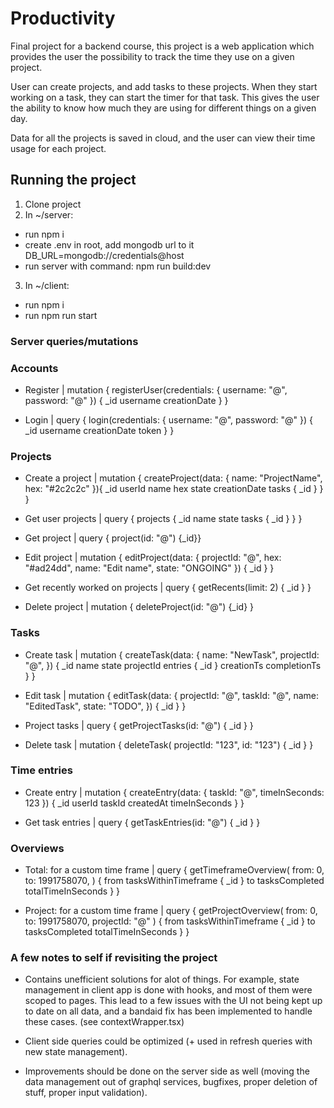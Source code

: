 # Productivity

Final project for a backend course, this project is a web application which provides the user the possibility to
track the time they use on a given project.

User can create projects, and add tasks to these projects. When they start working on
a task, they can start the timer for that task. This gives the user the ability to
know how much they are using for different things on a given day.

Data for all the projects is saved in cloud, and the user can view their time usage
for each project.

## Running the project

1. Clone project
2. In ~/server:

- run npm i
- create .env in root, add mongodb url to it
  DB_URL=mongodb://credentials@host
- run server with command: npm run build:dev

3. In ~/client:

- run npm i
- run npm run start

### Server queries/mutations

### Accounts

- Register |
  mutation {
  registerUser(credentials: {
  username: "@",
  password: "@"
  }) {
  \_id
  username
  creationDate
  }
  }

- Login |
  query {
  login(credentials: {
  username: "@",
  password: "@"
  }) {
  \_id
  username
  creationDate
  token
  }
  }

### Projects

- Create a project |
  mutation {
  createProject(data: {
  name: "ProjectName",
  hex: "#2c2c2c"
  }){
  \_id
  userId
  name
  hex
  state
  creationDate
  tasks {
  \_id
  }
  }
  }

- Get user projects |
  query {
  projects {
  \_id
  name
  state
  tasks {
  \_id
  }
  }
  }

- Get project |
  query { project(id: "@") {\_id}}

- Edit project |
  mutation {
  editProject(data: {
  projectId: "@",
  hex: "#ad24dd",
  name: "Edit name",
  state: "ONGOING"
  }) {
  \_id
  }
  }

- Get recently worked on projects |
  query {
  getRecents(limit: 2) {
  \_id
  }
  }

- Delete project |
  mutation { deleteProject(id: "@") {\_id} }

### Tasks

- Create task |
  mutation {
  createTask(data: {
  name: "NewTask",
  projectId: "@",
  }) {
  \_id
  name
  state
  projectId
  entries {
  \_id
  }
  creationTs
  completionTs
  }
  }

- Edit task |
  mutation {
  editTask(data: {
  projectId: "@",
  taskId: "@",
  name: "EditedTask",
  state: "TODO",
  }) {
  \_id
  }
  }

- Project tasks |
  query {
  getProjectTasks(id: "@") {
  \_id
  }
  }

- Delete task |
  mutation {
  deleteTask(
  projectId: "123",
  id: "123") {
  \_id
  }
  }

### Time entries

- Create entry |
  mutation {
  createEntry(data: {
  taskId: "@",
  timeInSeconds: 123
  }) {
  \_id
  userId
  taskId
  createdAt
  timeInSeconds
  }
  }

- Get task entries |
  query {
  getTaskEntries(id: "@") { \_id }
  }

### Overviews

- Total: for a custom time frame |
  query {
  getTimeframeOverview(
  from: 0,
  to: 1991758070,
  ) {
  from
  tasksWithinTimeframe {
  \_id
  }
  to
  tasksCompleted
  totalTimeInSeconds
  }
  }

- Project: for a custom time frame |
  query {
  getProjectOverview(
  from: 0,
  to: 1991758070,
  projectId: "@"
  ) {
  from
  tasksWithinTimeframe {
  \_id
  }
  to
  tasksCompleted
  totalTimeInSeconds
  }
  }

### A few notes to self if revisiting the project

- Contains unefficient solutions for alot of things. For example, state management in client app is
  done with hooks, and most of them were scoped to pages. This lead to a few issues with the UI not
  being kept up to date on all data, and a bandaid fix has been implemented to handle these cases.
  (see contextWrapper.tsx)

- Client side queries could be optimized (+ used in refresh queries with new state management).

- Improvements should be done on the server side as well (moving the data management
  out of graphql services, bugfixes, proper deletion of stuff, proper input validation).
